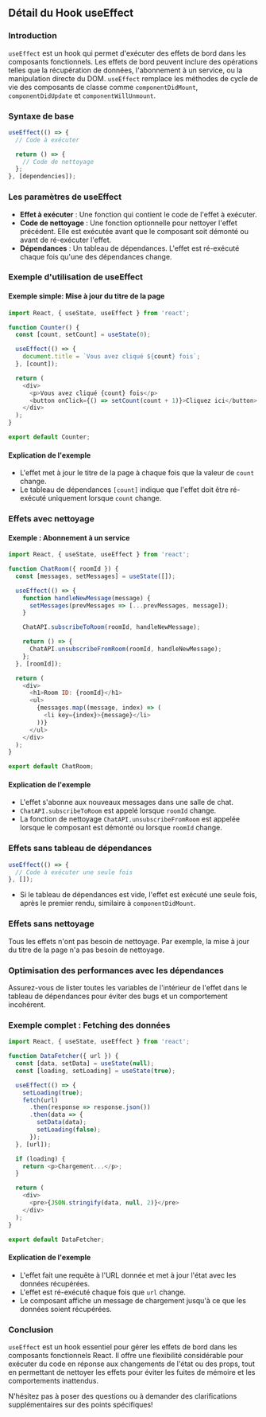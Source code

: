 ## Détail du Hook useEffect

### Introduction
`useEffect` est un hook qui permet d'exécuter des effets de bord dans les composants fonctionnels. Les effets de bord peuvent inclure des opérations telles que la récupération de données, l'abonnement à un service, ou la manipulation directe du DOM. `useEffect` remplace les méthodes de cycle de vie des composants de classe comme `componentDidMount`, `componentDidUpdate` et `componentWillUnmount`.

### Syntaxe de base
```javascript
useEffect(() => {
  // Code à exécuter

  return () => {
    // Code de nettoyage
  };
}, [dependencies]);
```

### Les paramètres de useEffect
- **Effet à exécuter** : Une fonction qui contient le code de l'effet à exécuter.
- **Code de nettoyage** : Une fonction optionnelle pour nettoyer l'effet précédent. Elle est exécutée avant que le composant soit démonté ou avant de ré-exécuter l'effet.
- **Dépendances** : Un tableau de dépendances. L'effet est ré-exécuté chaque fois qu'une des dépendances change.

### Exemple d'utilisation de useEffect

#### Exemple simple: Mise à jour du titre de la page
```javascript
import React, { useState, useEffect } from 'react';

function Counter() {
  const [count, setCount] = useState(0);

  useEffect(() => {
    document.title = `Vous avez cliqué ${count} fois`;
  }, [count]);

  return (
    <div>
      <p>Vous avez cliqué {count} fois</p>
      <button onClick={() => setCount(count + 1)}>Cliquez ici</button>
    </div>
  );
}

export default Counter;
```

#### Explication de l'exemple
- L'effet met à jour le titre de la page à chaque fois que la valeur de `count` change.
- Le tableau de dépendances `[count]` indique que l'effet doit être ré-exécuté uniquement lorsque `count` change.

### Effets avec nettoyage

#### Exemple : Abonnement à un service
```javascript
import React, { useState, useEffect } from 'react';

function ChatRoom({ roomId }) {
  const [messages, setMessages] = useState([]);

  useEffect(() => {
    function handleNewMessage(message) {
      setMessages(prevMessages => [...prevMessages, message]);
    }

    ChatAPI.subscribeToRoom(roomId, handleNewMessage);

    return () => {
      ChatAPI.unsubscribeFromRoom(roomId, handleNewMessage);
    };
  }, [roomId]);

  return (
    <div>
      <h1>Room ID: {roomId}</h1>
      <ul>
        {messages.map((message, index) => (
          <li key={index}>{message}</li>
        ))}
      </ul>
    </div>
  );
}

export default ChatRoom;
```

#### Explication de l'exemple
- L'effet s'abonne aux nouveaux messages dans une salle de chat.
- `ChatAPI.subscribeToRoom` est appelé lorsque `roomId` change.
- La fonction de nettoyage `ChatAPI.unsubscribeFromRoom` est appelée lorsque le composant est démonté ou lorsque `roomId` change.

### Effets sans tableau de dépendances
```javascript
useEffect(() => {
  // Code à exécuter une seule fois
}, []);
```
- Si le tableau de dépendances est vide, l'effet est exécuté une seule fois, après le premier rendu, similaire à `componentDidMount`.

### Effets sans nettoyage
Tous les effets n'ont pas besoin de nettoyage. Par exemple, la mise à jour du titre de la page n'a pas besoin de nettoyage.

### Optimisation des performances avec les dépendances
Assurez-vous de lister toutes les variables de l'intérieur de l'effet dans le tableau de dépendances pour éviter des bugs et un comportement incohérent.

### Exemple complet : Fetching des données
```javascript
import React, { useState, useEffect } from 'react';

function DataFetcher({ url }) {
  const [data, setData] = useState(null);
  const [loading, setLoading] = useState(true);

  useEffect(() => {
    setLoading(true);
    fetch(url)
      .then(response => response.json())
      .then(data => {
        setData(data);
        setLoading(false);
      });
  }, [url]);

  if (loading) {
    return <p>Chargement...</p>;
  }

  return (
    <div>
      <pre>{JSON.stringify(data, null, 2)}</pre>
    </div>
  );
}

export default DataFetcher;
```

#### Explication de l'exemple
- L'effet fait une requête à l'URL donnée et met à jour l'état avec les données récupérées.
- L'effet est ré-exécuté chaque fois que `url` change.
- Le composant affiche un message de chargement jusqu'à ce que les données soient récupérées.

### Conclusion
`useEffect` est un hook essentiel pour gérer les effets de bord dans les composants fonctionnels React. Il offre une flexibilité considérable pour exécuter du code en réponse aux changements de l'état ou des props, tout en permettant de nettoyer les effets pour éviter les fuites de mémoire et les comportements inattendus.

N'hésitez pas à poser des questions ou à demander des clarifications supplémentaires sur des points spécifiques!